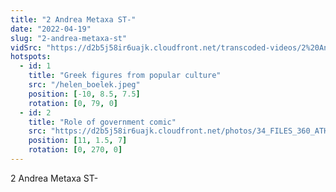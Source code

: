 ```yaml
---
title: "2 Andrea Metaxa ST-"
date: "2022-04-19"
slug: "2-andrea-metaxa-st"
vidSrc: "https://d2b5j58ir6uajk.cloudfront.net/transcoded-videos/2%20Andrea%20Metaxa%20ST-.mp4"
hotspots:
  - id: 1
    title: "Greek figures from popular culture"
    src: "/helen_boelek.jpeg"
    position: [-10, 8.5, 7.5]
    rotation: [0, 79, 0]
  - id: 2
    title: "Role of government comic"
    src: "https://d2b5j58ir6uajk.cloudfront.net/photos/34_FILES_360_ATHENS_EXARCHIA/2%20ANDREA%20METAXA%20ST/PHOTOS/20%20Andrea%20Metaxa%20ST%20-%202%20Andrea%20Metaxa%20ST%20%2814%29.jpg"
    position: [11, 1.5, 7]
    rotation: [0, 270, 0]
---
```


2 Andrea Metaxa ST-
